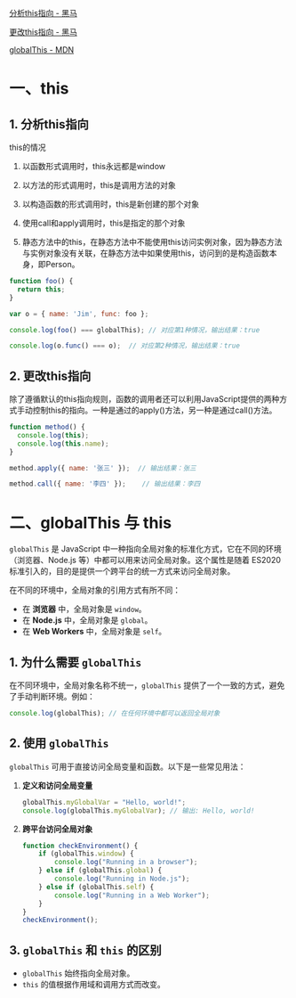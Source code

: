 [分析this指向 - 黑马](https://book.itheima.net/course/1258676978588860418/1277481554465005570/1277498068031250434)

[更改this指向 - 黑马](https://book.itheima.net/course/1258676978588860418/1277481554465005570/1277498068031250433)

[globalThis - MDN](https://developer.mozilla.org/zh-CN/docs/Web/JavaScript/Reference/Global_Objects/globalThis)



# 一、this

## 1. 分析this指向

this的情况

1. 以函数形式调用时，this永远都是window

2. 以方法的形式调用时，this是调用方法的对象

3. 以构造函数的形式调用时，this是新创建的那个对象

4. 使用call和apply调用时，this是指定的那个对象

5. 静态方法中的this，在静态方法中不能使用this访问实例对象，因为静态方法与实例对象没有关联，在静态方法中如果使用this，访问到的是构造函数本身，即Person。

```js
function foo() {
  return this;
}

var o = { name: 'Jim', func: foo };

console.log(foo() === globalThis); // 对应第1种情况，输出结果：true

console.log(o.func() === o);  // 对应第2种情况，输出结果：true
```



## 2. 更改this指向

除了遵循默认的this指向规则，函数的调用者还可以利用JavaScript提供的两种方式手动控制this的指向。一种是通过的apply()方法，另一种是通过call()方法。

```js
function method() {
  console.log(this);
  console.log(this.name);
}

method.apply({ name: '张三' });  // 输出结果：张三

method.call({ name: '李四' });    // 输出结果：李四
```







# 二、globalThis 与 this

`globalThis` 是 JavaScript 中一种指向全局对象的标准化方式，它在不同的环境（浏览器、Node.js 等）中都可以用来访问全局对象。这个属性是随着 ES2020 标准引入的，目的是提供一个跨平台的统一方式来访问全局对象。

在不同的环境中，全局对象的引用方式有所不同：
- 在 **浏览器** 中，全局对象是 `window`。
- 在 **Node.js** 中，全局对象是 `global`。
- 在 **Web Workers** 中，全局对象是 `self`。



## 1. 为什么需要 `globalThis`

在不同环境中，全局对象名称不统一，`globalThis` 提供了一个一致的方式，避免了手动判断环境。例如：

```javascript
console.log(globalThis); // 在任何环境中都可以返回全局对象
```



## 2. 使用 `globalThis`

`globalThis` 可用于直接访问全局变量和函数。以下是一些常见用法：

1. **定义和访问全局变量**
   ```javascript
   globalThis.myGlobalVar = "Hello, world!";
   console.log(globalThis.myGlobalVar); // 输出: Hello, world!
   ```

2. **跨平台访问全局对象**
  
   ```javascript
   function checkEnvironment() {
       if (globalThis.window) {
           console.log("Running in a browser");
       } else if (globalThis.global) {
           console.log("Running in Node.js");
       } else if (globalThis.self) {
           console.log("Running in a Web Worker");
       }
   }
   checkEnvironment();
   ```



## 3. `globalThis` 和 `this` 的区别

- `globalThis` 始终指向全局对象。
- `this` 的值根据作用域和调用方式而改变。